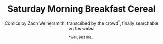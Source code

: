 <header>
<h1>Saturday Morning Breakfast Cereal</h1>
<p>Comics by Zach Weinersmith, transcribed by the crowd<sup>*</sup>, finally searchable on the webs!</p>
<sub>*well, just me…</sub>
</header>
